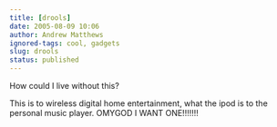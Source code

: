 ```yaml
---
title: [drools]
date: 2005-08-09 10:06
author: Andrew Matthews
ignored-tags: cool, gadgets
slug: drools
status: published
---
```


How could I live without this?

This is to wireless digital home entertainment, what the ipod is to the personal music player. OMYGOD I WANT ONE!!!!!!!
